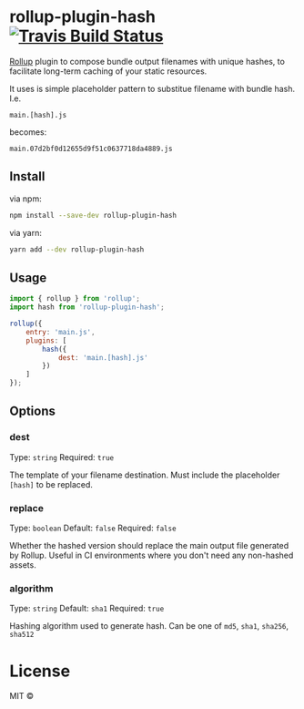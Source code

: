 # rollup-plugin-hash [![Travis Build Status][travis-img]][travis]

[travis-img]: https://travis-ci.org/phamann/rollup-plugin-hash.svg
[travis]: https://travis-ci.org/phamann/rollup-plugin-hash
[rollup]: https://github.com/rollup/rollup

[Rollup] plugin to compose bundle output filenames with unique hashes, to facilitate long-term caching of your static resources.

It uses is simple placeholder pattern to substitue filename with bundle hash. I.e.
```
main.[hash].js
```
becomes:
```
main.07d2bf0d12655d9f51c0637718da4889.js
```

## Install

via npm:
```sh
npm install --save-dev rollup-plugin-hash
```

via yarn:
```sh
yarn add --dev rollup-plugin-hash
```

## Usage

```js
import { rollup } from 'rollup';
import hash from 'rollup-plugin-hash';

rollup({
    entry: 'main.js',
    plugins: [
        hash({ 
			dest: 'main.[hash].js'	
		})
    ]
});
```


## Options

### dest

Type: `string`
Required: `true`

The template of your filename destination. Must include the placeholder `[hash]` to be replaced.

### replace

Type: `boolean`
Default: `false`
Required: `false`

Whether the hashed version should replace the main output file generated by Rollup. 
Useful in CI environments where you don't need any non-hashed assets.

### algorithm

Type: `string`
Default: `sha1`
Required: `true`

Hashing algorithm used to generate hash. Can be one of `md5`, `sha1`, `sha256`, `sha512`

# License

MIT ©
